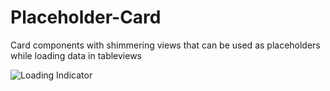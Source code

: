 # Placeholder-Card
Card components with shimmering views that can be used as placeholders while loading data in tableviews

![Loading Indicator](../../raw/master/Media/Screen%20Recording.gif)

